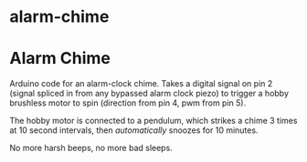 # alarm-chime
# Alarm Chime

Arduino code for an alarm-clock chime. Takes a digital signal on pin 2 (signal spliced in from any bypassed alarm clock piezo) to trigger a hobby brushless motor to spin (direction from pin 4, pwm from pin 5). 

The hobby motor is connected to a pendulum, which strikes a chime 3 times at 10 second intervals, then _automatically_ snoozes for 10 minutes. 

No more harsh beeps, no more bad sleeps.
